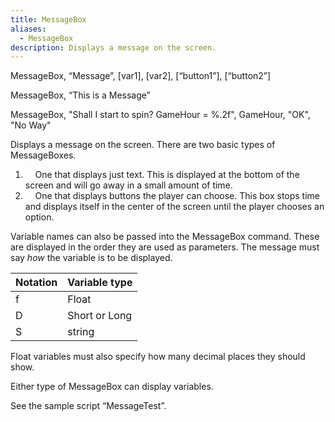 ```yaml
---
title: MessageBox
aliases:
  - MessageBox
description: Displays a message on the screen.
---
```

MessageBox, “Message”, \[var1\], \[var2\], \[“button1”\], \[“button2”\]

MessageBox, “This is a Message”

MessageBox, "Shall I start to spin? GameHour = %.2f", GameHour, "OK", "No Way"

Displays a message on the screen. There are two basic types of MessageBoxes.

1. &nbsp; &nbsp; One that displays just text. This is displayed at the bottom of the screen and will go away in a small amount of time.
2. &nbsp; &nbsp; One that displays buttons the player can choose. This box stops time and displays itself in the center of the screen until the player chooses an option.

Variable names can also be passed into the MessageBox command. These are displayed in the order they are used as parameters. The message must say _how_ the variable is to be displayed.

| **Notation** | **Variable type** |
| --- | --- |
| f | Float |
| D | Short or Long |
| S | string |

Float variables must also specify how many decimal places they should show.

Either type of MessageBox can display variables.

See the sample script “MessageTest”.
